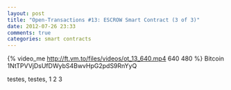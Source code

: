 ```yaml
---
layout: post
title: "Open-Transactions #13: ESCROW Smart Contract (3 of 3)"
date: 2012-07-26 23:33
comments: true
categories: smart contracts
---
```

{% video_me http://ft.vm.to/files/videos/ot_13_640.mp4 640 480  %}
Bitcoin 1NtTPVVjDsUfDWybS4BwvHpG2pdS9RnYyQ

testes, testes, 1 2 3
 
